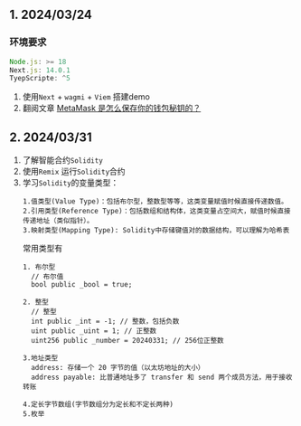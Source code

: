 ## 1. 2024/03/24
### 环境要求
``` js
Node.js: >= 18
Next.js: 14.0.1
TyepScripte: ^5
```
1. 使用`Next` + `wagmi` + `Viem` 搭建demo
2. 翻阅文章 [MetaMask 是怎么保存你的钱包秘钥的？](https://www.wispwisp.com/index.php/2020/12/25/how-metamask-stores-your-wallet-secret/) 

## 2. 2024/03/31
1. 了解智能合约`Solidity`
2. 使用`Remix` 运行`Solidity`合约
3. 学习`Solidity`的变量类型：
   ```
   1.值类型(Value Type)：包括布尔型，整数型等等，这类变量赋值时候直接传递数值。
   2.引用类型(Reference Type)：包括数组和结构体，这类变量占空间大，赋值时候直接传递地址（类似指针）。
   3.映射类型(Mapping Type): Solidity中存储键值对的数据结构，可以理解为哈希表
   ```
   常用类型有
    ```
    1. 布尔型
      // 布尔值
      bool public _bool = true;

    2. 整型
      // 整型
      int public _int = -1; // 整数，包括负数
      uint public _uint = 1; // 正整数
      uint256 public _number = 20240331; // 256位正整数

    3.地址类型
      address: 存储一个 20 字节的值（以太坊地址的大小）
      address payable: 比普通地址多了 transfer 和 send 两个成员方法，用于接收转账

    4.定长字节数组(字节数组分为定长和不定长两种)
    5.枚举
    ```